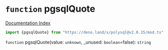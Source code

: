 # `function` pgsqlQuote

[Documentation Index](../README.md)

```ts
import {pgsqlQuote} from "https://deno.land/x/polysql@v2.0.15/mod.ts"
```

`function` pgsqlQuote(value: `unknown`, \_unused: `boolean`=false): `string`

